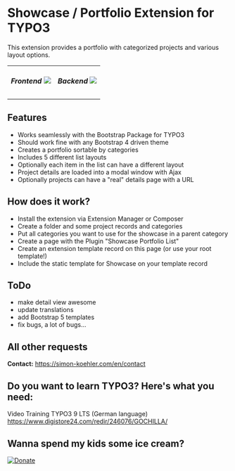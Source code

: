# Showcase / Portfolio Extension for TYPO3

This extension provides a portfolio with categorized projects and various layout options.

<table>
<tr>
<td>
<h5>Frontend
<img src="https://raw.githubusercontent.com/koehlersimon/showcase/master/Resources/Public/Images/Screenshots/list-hover-title.png">
</td>
<td>
<h5> Backend
<img src="https://raw.githubusercontent.com/koehlersimon/showcase/master/Resources/Public/Images/Screenshots/plugin.jpg">
</td>
</tr>
</table>

## Features

- Works seamlessly with the Bootstrap Package for TYPO3
- Should work fine with any Bootstrap 4 driven theme
- Creates a portfolio sortable by categories
- Includes 5 different list layouts
- Optionally each item in the list can have a different layout
- Project details are loaded into a modal window with Ajax
- Optionally projects can have a "real" details page with a URL

## How does it work?

- Install the extension via Extension Manager or Composer
- Create a folder and some project records and categories
- Put all categories you want to use for the showcase in a parent category
- Create a page with the Plugin "Showcase Portfolio List"
- Create an extension template record on this page (or use your root template!)
- Include the static template for Showcase on your template record

## ToDo

- make detail view awesome
- update translations
- add Bootstrap 5 templates
- fix bugs, a lot of bugs...

## All other requests

**Contact:** https://simon-koehler.com/en/contact

## Do you want to learn TYPO3? Here's what you need:
Video Training TYPO3 9 LTS (German language)
https://www.digistore24.com/redir/246076/GOCHILLA/

## Wanna spend my kids some ice cream?
[![Donate](https://img.shields.io/badge/Donate-PayPal-green.svg)](https://paypal.me/typo3freelancer/5)
